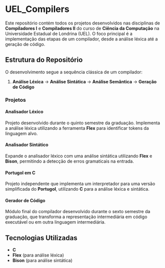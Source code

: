 # UEL_Compilers

Este repositório contém todos os projetos desenvolvidos nas disciplinas de **Compiladores I** e **Compiladores II** do curso de **Ciência da Computação** na Universidade Estadual de Londrina (UEL). O foco principal é a implementação das etapas de um compilador, desde a análise léxica até a geração de código.

## Estrutura do Repositório

O desenvolvimento segue a sequência clássica de um compilador:

1. **Análise Léxica** → **Análise Sintática** → **Análise Semântica** → **Geração de Código**

### Projetos

#### Analisador Léxico
Projeto desenvolvido durante o quinto semestre da graduação. Implementa a análise léxica utilizando a ferramenta **Flex** para identificar tokens da linguagem alvo.

#### Analisador Sintático
Expande o analisador léxico com uma análise sintática utilizando **Flex** e **Bison**, permitindo a detecção de erros gramaticais na entrada.

#### Portugol em C
Projeto independente que implementa um interpretador para uma versão simplificada do **Portugol**, utilizando **C** para a análise léxica e sintática.

#### Gerador de Código
Módulo final do compilador desenvolvido durante o sexto semestre da graduação, que transforma a representação intermediária em código executável ou em outra linguagem intermediária.


## Tecnologias Utilizadas
- **C**
- **Flex** (para análise léxica)
- **Bison** (para análise sintática)

